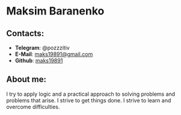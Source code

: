 # **Maksim Baranenko**

## **Contacts:**
* **Telegram**: @pozzzitiv
* **E-Mail**: maks19891@gmail.com
* **Github**: [maks19891](https://github.com/maks19891)

## **About me:**
I try to apply logic and a practical approach to solving problems and problems that arise. I strive to get things done. I strive to learn and overcome difficulties.
